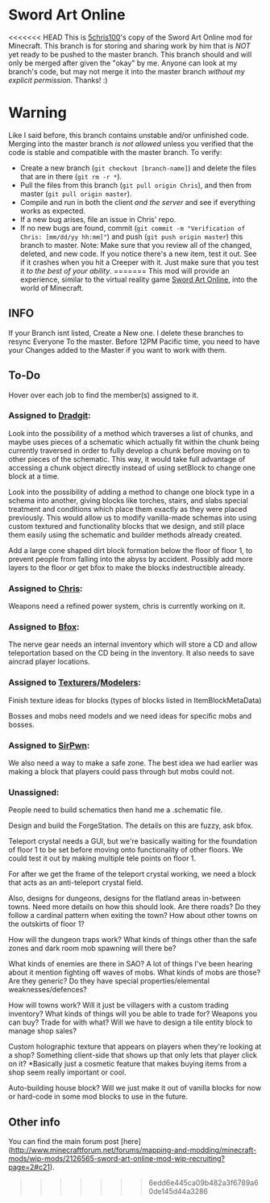 Sword Art Online
================

<<<<<<< HEAD
This is [5chris100](https://github.com/5chris100)'s copy of the Sword Art Online mod for Minecraft. This branch is for storing and sharing work by him that is *NOT* yet ready to be pushed to the master branch. This branch should and will only be merged after given the "okay" by me. Anyone can look at my branch's code, but may not merge it into the master branch _without my explicit permission_. Thanks! :)

Warning
=======

Like I said before, this branch contains unstable and/or unfinished code.
Merging into the master branch *is not allowed* unless you verified that the code is stable and compatible with the master branch.
To verify:
* Create a new branch (`git checkout [branch-name]`) and delete the files that are in there (`git rm -r *`).
* Pull the files from this branch (`git pull origin Chris`), and then from master (`git pull origin master`).
* Compile and run in both the client *and the server* and see if everything works as expected.
* If a new bug arises, file an issue in Chris' repo.
* If no new bugs are found, commit (`git commit -m "Verification of Chris: [mm/dd/yy hh:mm]"`) and push (`git push origin master`) this branch to master.
Note: Make sure that you review all of the changed, deleted, and new code. If you notice there's a new item, test it out. See if it crashes when you hit a Creeper with it.
Just make sure that you test it *to the best of your ability*.
=======
This mod will provide an experience, similar to the virtual reality game [Sword Art Online](http://swordartonline.wikia.com/Sword_Art_Online), into the world of Minecraft.

INFO
----
If your Branch isnt listed, Create a New one. I delete these branches to resync Everyone To the master. Before 12PM Pacific time, you need to have your Changes added to the Master if you want to work with them. 

To-Do
-----

Hover over each job to find the member(s) assigned to it.

### Assigned to [Dradgit][drad]:

Look into the possibility of a method which traverses a list of chunks, and maybe uses pieces of a schematic which actually fit within the chunk being currently traversed in order to fully develop a chunk before moving on to other pieces of the schematic. This way, it would take full advantage of accessing a chunk object directly instead of using setBlock to change one block at a time.

Look into the possibility of adding a method to change one block type in a schema into another, giving blocks like torches, stairs, and slabs special treatment and conditions which place them exactly as they were placed previously. This would allow us to modify vanilla-made schemas into using custom textured and functionality blocks that we design, and still place them easily using the schematic and builder methods already created.

Add a large cone shaped dirt block formation below the floor of floor 1, to prevent people from falling into the abyss by accident. Possibly add more layers to the floor or get bfox to make the blocks indestructible already.

### Assigned to [Chris][chris]:

Weapons need a refined power system, chris is currently working on it.

### Assigned to [Bfox][bfox]:

The nerve gear needs an internal inventory which will store a CD and allow teleportation based on the CD being in the inventory. It also needs to save
aincrad player locations.

### Assigned to [Texturers][richard]/[Modelers][golden]:

Finish texture ideas for blocks (types of blocks listed in ItemBlockMetaData)

Bosses and mobs need models and we need ideas for specific mobs and bosses.

### Assigned to [SirPwn][sirpwns]:

We also need a way to make a safe zone. The best idea we had earlier was making a block that players could pass through but mobs could not.

### Unassigned:

People need to build schematics then hand me a .schematic file.

Design and build the ForgeStation. The details on this are fuzzy, ask bfox.

Teleport crystal needs a GUI, but we're basically waiting for the foundation of floor 1 to be set before moving onto functionality of other floors. We could test it out by making multiple tele points on floor 1.

For after we get the frame of the teleport crystal working, we need a block that acts as an anti-teleport crystal field. 

Also, designs for dungeons, designs for the flatland areas in-between towns. Need more details on how this should look. Are there roads? Do they follow a cardinal pattern when exiting the town? How about other towns on the outskirts of floor 1?

How will the dungeon traps work? What kinds of things other than the safe zones and dark room mob spawning will there be? 

What kinds of enemies are there in SAO? A lot of things I've been hearing about it mention fighting off waves of mobs. What kinds of mobs are those? Are they generic? Do they have special properties/elemental weaknesses/defences?

How will towns work? Will it just be villagers with a custom trading inventory? What kinds of things will you be able to trade for? Weapons you can buy? Trade for with what? Will we have to design a tile entity block to manage shop sales?

Custom holographic texture that appears on players when they're looking at a shop? Something client-side that shows up that only lets that player click on it? *Basically just a cosmetic feature that makes buying items from a shop seem really important or cool.

Auto-building house block? Will we just make it out of vanilla blocks for now or hard-code in some mod blocks to use in the future.

[bfox]: http://github.com/bfox1/ "Bfox"
[chris]: http://github.com/5chris100/ "Chris"
[drad]: http://github.com/igraham/ "Drad"
[jones]: # "Jones2max"
[golden]: http://github.com/GoldenJay "GoldenJay"
[sirpwns]: http://github.com/sirpwnsamin "SirPwn"
[moonless]: http://github.com/Moonless-sky/ "Moonless_sky"
[richard]: http://github.com/BloodRain/ "Richard"
[earbuds]: http://github.com/Earbuds/ "Earbuds"

Other info
----------

You can find the main forum post [here] (http://www.minecraftforum.net/forums/mapping-and-modding/minecraft-mods/wip-mods/2126565-sword-art-online-mod-wip-recruiting?page=2#c21).
>>>>>>> 6edd6e445ca09b482a3f6789a60de145d44a3286

